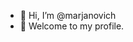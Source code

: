 - 👋 Hi, I’m @marjanovich
- 🙌 Welcome to my profile.

<!---
marjanovich/marjanovich is a ✨ special ✨ repository because its `README.md` (this file) appears on your GitHub profile.
You can click the Preview link to take a look at your changes.
--->
